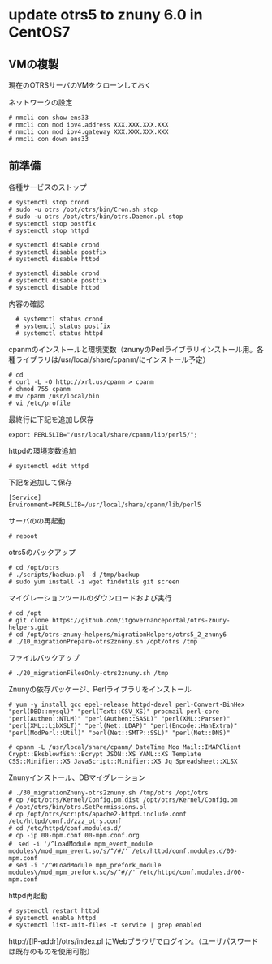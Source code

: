 # update otrs5 to znuny 6.0 in CentOS7
## VMの複製
現在のOTRSサーバのVMをクローンしておく

ネットワークの設定
```
# nmcli con show ens33
# nmcli con mod ipv4.address XXX.XXX.XXX.XXX
# nmcli con mod ipv4.gateway XXX.XXX.XXX.XXX
# nmcli con down ens33
```

## 前準備
各種サービスのストップ
  ```
  # systemctl stop crond
  # sudo -u otrs /opt/otrs/bin/Cron.sh stop
  # sudo -u otrs /opt/otrs/bin/otrs.Daemon.pl stop
  # systemctl stop postfix
  # systemctl stop httpd

  # systemctl disable crond
  # systemctl disable postfix
  # systemctl disable httpd

# systemctl disable crond
  # systemctl disable postfix
  # systemctl disable httpd
  ```
内容の確認
```
  # systemctl status crond
  # systemctl status postfix
  # systemctl status httpd
  ```
cpanmのインストールと環境変数（znunyのPerlライブラリインストール用。各種ライブラリは/usr/local/share/cpanm/にインストール予定）
```
# cd
# curl -L -O http://xrl.us/cpanm > cpanm
# chmod 755 cpanm
# mv cpanm /usr/local/bin
# vi /etc/profile
```

最終行に下記を追加し保存
```
export PERL5LIB="/usr/local/share/cpanm/lib/perl5/";
```

httpdの環境変数追加
```
# systemctl edit httpd
```
下記を追加して保存
```
[Service]
Environment=PERL5LIB=/usr/local/share/cpanm/lib/perl5
```
サーバのの再起動

```
# reboot
```



otrs5のバックアップ
```
# cd /opt/otrs
# ./scripts/backup.pl -d /tmp/backup
# sudo yum install -i wget findutils git screen
```

マイグレーションツールのダウンロードおよび実行
```
# cd /opt
# git clone https://github.com/itgovernanceportal/otrs-znuny-helpers.git
# cd /opt/otrs-znuny-helpers/migrationHelpers/otrs5_2_znuny6
# ./10_migrationPrepare-otrs2znuny.sh /opt/otrs /tmp
```

ファイルバックアップ
```
# ./20_migrationFilesOnly-otrs2znuny.sh /tmp
```

Znunyの依存パッケージ、Perlライブラリをインストール
```
# yum -y install gcc epel-release httpd-devel perl-Convert-BinHex "perl(DBD::mysql)" "perl(Text::CSV_XS)" procmail perl-core "perl(Authen::NTLM)" "perl(Authen::SASL)" "perl(XML::Parser)" "perl(XML::LibXSLT)" "perl(Net::LDAP)" "perl(Encode::HanExtra)" "perl(ModPerl::Util)" "perl(Net::SMTP::SSL)" "perl(Net::DNS)"

# cpanm -L /usr/local/share/cpanm/ DateTime Moo Mail::IMAPClient Crypt::Eksblowfish::Bcrypt JSON::XS YAML::XS Template CSS::Minifier::XS JavaScript::Minifier::XS Jq Spreadsheet::XLSX
```

Znunyインストール、DBマイグレーション
```
# ./30_migrationZnuny-otrs2znuny.sh /tmp/otrs /opt/otrs
# cp /opt/otrs/Kernel/Config.pm.dist /opt/otrs/Kernel/Config.pm
# /opt/otrs/bin/otrs.SetPermissions.pl
# cp /opt/otrs/scripts/apache2-httpd.include.conf /etc/httpd/conf.d/zzz_otrs.conf
# cd /etc/httpd/conf.modules.d/
# cp -ip 00-mpm.conf 00-mpm.conf.org 
#　sed -i '/^LoadModule mpm_event_module modules\/mod_mpm_event.so/s/^/#/' /etc/httpd/conf.modules.d/00-mpm.conf
# sed -i '/^#LoadModule mpm_prefork_module modules\/mod_mpm_prefork.so/s/^#//' /etc/httpd/conf.modules.d/00-mpm.conf
```

httpd再起動
```
# systemctl restart httpd
# systemctl enable httpd
# systemctl list-unit-files -t service | grep enabled
```

http://\[IP-addr\]/otrs/index.pl にWebブラウザでログイン。（ユーザパスワードは既存のものを使用可能）